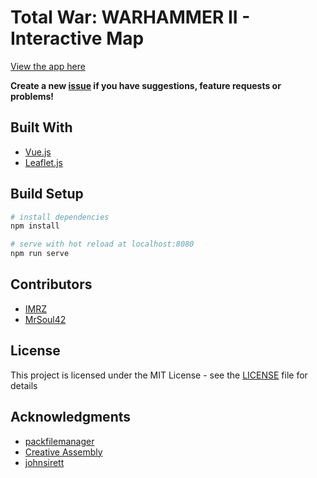 # Total War: WARHAMMER II - Interactive Map

[View the app here](https://imrz.github.io/tww-interactive-map/)

**Create a new [issue](https://github.com/IMRZ/tww-interactive-map/issues/new) if you have suggestions, feature requests or problems!**

## Built With
* [Vue.js](https://vuejs.org/)
* [Leaflet.js](https://leafletjs.com/)

## Build Setup
``` bash
# install dependencies
npm install

# serve with hot reload at localhost:8080
npm run serve
```

## Contributors
* [IMRZ](https://github.com/IMRZ)
* [MrSoul42](https://github.com/MrSoul42)

## License
This project is licensed under the MIT License - see the [LICENSE](LICENSE.md) file for details

## Acknowledgments
* [packfilemanager](https://sourceforge.net/projects/packfilemanager/)
* [Creative Assembly](https://www.creative-assembly.com)
* [johnsirett](https://gitlab.com/johnsirett/ca_vp8-reverse)
